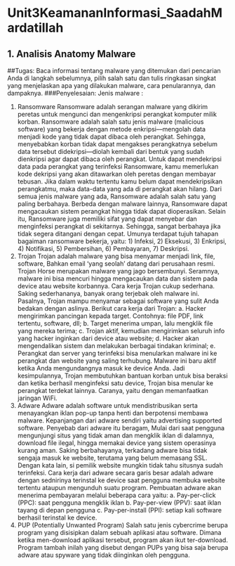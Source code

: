 # Unit3KeamananInformasi_SaadahMardatillah

## 1. Analisis Anatomy Malware
##Tugas: 
Baca informasi tentang malware yang ditemukan dari pencarian Anda di langkah sebelumnya, pilih salah satu dan tulis ringkasan singkat yang menjelaskan apa yang dilakukan malware, cara penularannya, dan dampaknya. 
###Penyelesaian: 
Jenis malware : 
1.	Ransomware 
Ransomware adalah serangan malware yang dikirim peretas untuk mengunci dan mengenkripsi perangkat komputer milik korban. Ransomware adalah salah satu jenis malware (malicious software) yang bekerja dengan metode enkripsi––mengolah data menjadi kode yang tidak dapat dibaca oleh perangkat. Sehingga, menyebabkan korban tidak dapat mengakses perangkatnya sebelum data tersebut didekripsi––diolah kembali dari bentuk yang sudah dienkripsi agar dapat dibaca  oleh perangkat. Untuk dapat mendekripsi data pada perangkat yang terinfeksi Ransomware, kamu memerlukan kode dekripsi yang akan ditawarkan oleh peretas dengan membayar tebusan. Jika dalam waktu tertentu kamu belum dapat mendekripsikan perangkatmu, maka data-data yang ada di perangkat akan hilang.
Dari semua jenis malware yang ada, Ransomware adalah salah satu yang paling berbahaya. Berbeda dengan malware lainnya, Ransomware dapat mengacaukan sistem perangkat hingga tidak dapat dioperasikan. Selain itu, Ransomware juga memiliki sifat yang dapat menyebar dan menginfeksi perangkat di sekitarnya. Sehingga, sangat berbahaya jika tidak segera ditangani dengan cepat. Umunya terdapat tujuh tahapan bagaiman ransomware bekerja, yaitu: 1) Infeksi, 2) Eksekusi, 3) Enkripsi, 4) Notifikasi, 5) Pembersihan, 6) Pembayaran, 7) Deskripsi. 
2.	Trojan 
Trojan adalah malware yang bisa menyamar menjadi link, file, software, Bahkan email ‘yang seolah’ datang dari perusahaan resmi. Trojan Horse merupakan malware yang jago bersembunyi. Seramnya, malware ini bisa mencuri hingga mengacaukan data dan sistem pada device atau website korbannya. Cara kerja Trojan cukup sederhana. Saking sederhananya, banyak orang terjebak oleh malware ini. Pasalnya, Trojan mampu menyamar sebagai software yang sulit Anda bedakan dengan aslinya. Berikut cara kerja dari Trojan: 
a.	Hacker mengirimkan pancingan kepada target. Contohnya: file PDF, link tertentu, software, dll;
b.	Target menerima umpan, lalu mengklik file yang mereka terima;
c.	Trojan aktif, kemudian mengirimkan seluruh info yang hacker inginkan dari device atau website;
d.	Hacker akan mengendalikan sistem dan melakukan berbagai tindakan kriminal;
e.	Perangkat dan server yang terinfeksi bisa menularkan malware ini ke perangkat dan website yang saling terhubung.
Malware ini baru aktif ketika Anda mengundangnya masuk ke device Anda. Jadi kesimpulannya, Trojan membutuhkan bantuan korban untuk bisa beraksi dan ketika berhasil menginfeksi satu device, Trojan bisa menular ke perangkat terdekat lainnya. Caranya, yaitu dengan memanfaatkan jaringan WiFi.
3.	Adware 
Adware adalah software untuk mendistribusikan serta menayangkan iklan pop-up tanpa henti dan berpotensi membawa malware. Kepanjangan dari adware sendiri yaitu advertising supported software. Penyebab dari adware itu beragam, Mulai dari saat pengguna mengunjungi situs yang tidak aman dan mengklik iklan di dalamnya, download file ilegal, hingga memakai device yang sistem operasinya kurang aman. Saking berbahayanya, terkadang adware bisa tidak sengaja masuk ke website, terutama yang belum memasang SSL. Dengan kata lain, si pemilik website mungkin tidak tahu situsnya sudah terinfeksi. Cara kerja dari adware secara garis besar adalah adware dengan sednirinya terinstal ke device saat pengguna membuka website tertentu ataupun mengunduh suatu program. Pembuatan adware akan menerima pembayaran melalui beberapa cara yaitu: 
a.	Pay-per-click (PPC): saat pengguna mengklik iklan
b.	Pay-per-view (PPV): saat iklan tayang di depan pengguna
c.	Pay-per-install (PPI): setiap kali software berhasil terinstal ke device.
4.	PUP (Potentially Unwanted Program)
Salah satu jenis cybercrime berupa program yang disisipkan dalam sebuah aplikasi atau software. Dimana ketika men-download aplikasi tersebut, program akan ikut ter-download. Program tambah inilah yang disebut dengan PUPs yang bisa saja berupa adware atau spyware yang tidak diinginkan oleh pengguna. 
